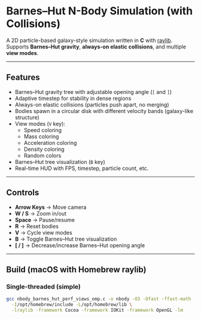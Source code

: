 # Barnes–Hut N-Body Simulation (with Collisions)

A 2D particle-based galaxy-style simulation written in **C** with [raylib](https://www.raylib.com/).  
Supports **Barnes–Hut gravity**, **always-on elastic collisions**, and multiple **view modes**.

---

## Features
- Barnes–Hut gravity tree with adjustable opening angle (`[` and `]`)
- Adaptive timestep for stability in dense regions
- Always-on elastic collisions (particles push apart, no merging)
- Bodies spawn in a circular disk with different velocity bands (galaxy-like structure)
- View modes (`V` key):
  - Speed coloring
  - Mass coloring
  - Acceleration coloring
  - Density coloring
  - Random colors
- Barnes–Hut tree visualization (`B` key)
- Real-time HUD with FPS, timestep, particle count, etc.

---

## Controls
- **Arrow Keys** → Move camera
- **W / S** → Zoom in/out
- **Space** → Pause/resume
- **R** → Reset bodies
- **V** → Cycle view modes
- **B** → Toggle Barnes–Hut tree visualization
- **[ / ]** → Decrease/increase Barnes–Hut opening angle

---

## Build (macOS with Homebrew raylib)

### Single-threaded (simple)
```bash
gcc nbody_barnes_hut_perf_views_omp.c -o nbody -O3 -Ofast -ffast-math -march=native -Wall -Wextra -std=c11 \
  -I/opt/homebrew/include -L/opt/homebrew/lib \
  -lraylib -framework Cocoa -framework IOKit -framework OpenGL -lm
